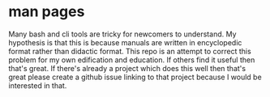 # man pages

Many bash and cli tools are tricky for newcomers to understand. My hypothesis is that this is because manuals are written in encyclopedic format rather than didactic format. This repo is an attempt to correct this problem for my own edification and education. If others find it useful then that's great. If there's already a project which does this well then that's great please create a github issue linking to that project because I would be interested in that.
